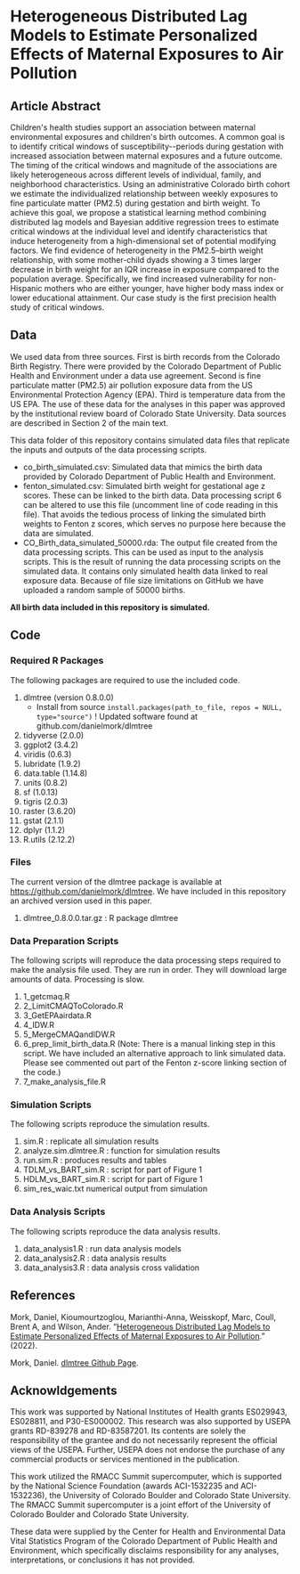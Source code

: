 Heterogeneous Distributed Lag Models to Estimate Personalized Effects of Maternal Exposures to Air Pollution
================

## Article Abstract

Children's health studies support an association between maternal environmental exposures and children's birth outcomes. A common goal is to identify critical windows of susceptibility--periods during gestation with increased association between maternal exposures and a future outcome.  The timing of the critical windows and magnitude of the associations are likely heterogeneous across different levels of individual, family, and neighborhood characteristics. Using an administrative Colorado birth cohort we estimate the individualized relationship between weekly exposures to fine particulate matter (PM2.5) during gestation and birth weight. To achieve this goal, we propose a statistical learning method combining distributed lag models and Bayesian additive regression trees to estimate critical windows at the individual level and identify characteristics that induce heterogeneity from a high-dimensional set of potential modifying factors. We find evidence of heterogeneity in the PM2.5–birth weight relationship, with some mother-child dyads showing a 3 times larger decrease in birth weight for an IQR increase in exposure compared to the population average. Specifically, we find increased vulnerability for non-Hispanic mothers who are either younger, have higher body mass index or lower educational attainment. Our case study is the first precision health study of critical windows.


## Data

We used data from three sources. First is birth records from the Colorado Birth Registry. There were provided by the Colorado Department of Public Health and Environment under a data use agreement. Second is fine particulate matter (PM2.5) air pollution exposure data from the US Environmental Protection Agency (EPA). Third is temperature data from the US EPA. The use of these data for the analyses in this paper was approved by the institutional review board of Colorado State University. Data sources are described in Section 2 of the main text. 

This data folder of this repository contains simulated data files that replicate the inputs and outputs of the data processing scripts.

- co_birth_simulated.csv: Simulated data that mimics the birth data provided by Colorado Department of Public Health and Environment.
- fenton_simulated.csv: Simulated birth weight for gestational age z scores. These can be linked to the birth data. Data processing script 6 can be altered to use this file (uncomment line of code reading in this file). That avoids the tedious process of linking the simulated birth weights to Fenton z scores, which serves no purpose here because the data are simulated.
- CO_Birth_data_simulated_50000.rda: The output file created from the data processing scripts. This can be used as input to the analysis scripts. This is the result of running the data processing scripts on the simulated data. It contains only simulated health data linked to real exposure data. Because of file size limitations on GitHub we have uploaded a random sample of 50000 births.

**All birth data included in this repository is simulated.**



## Code

### Required R Packages 

The following packages are required to use the included code.

1. dlmtree (version 0.8.0.0) 
	* Install from source `install.packages(path_to_file, repos = NULL, type="source")`
    ! Updated software found at github.com/danielmork/dlmtree
2. tidyverse (2.0.0)
3. ggplot2 (3.4.2)
4. viridis (0.6.3)
5. lubridate (1.9.2)
6. data.table (1.14.8)
7. units (0.8.2)
8. sf (1.0.13)
9. tigris (2.0.3)
10. raster (3.6.20)
11. gstat (2.1.1)
12. dplyr (1.1.2)
13. R.utils (2.12.2)


### Files

The current version of the dlmtree package is available at https://github.com/danielmork/dlmtree. We have included in this repository an archived version used in this paper.

1. dlmtree_0.8.0.0.tar.gz : R package dlmtree

### Data Preparation Scripts

The following scripts will reproduce the data processing steps required to make the analysis file used. They are run in order. They will download large amounts of data. Processing is slow.

1. 1_getcmaq.R
2. 2_LimitCMAQToColorado.R
3. 3_GetEPAairdata.R
4. 4_IDW.R
5. 5_MergeCMAQandIDW.R
6. 6_prep_limit_birth_data.R (Note: There is a manual linking step in this script. We have included an alternative approach to link simulated data. Please see commented out part of the Fenton z-score linking section of the code.)
7. 7_make_analysis_file.R


### Simulation Scripts

The following scripts reproduce the simulation results.

1. sim.R : replicate all simulation results
2. analyze.sim.dlmtree.R : function for simulation results
3. run.sim.R : produces results and tables
4. TDLM_vs_BART_sim.R : script for part of Figure 1
5. HDLM_vs_BART_sim.R : script for part of Figure 1
6. sim_res_waic.txt numerical output from simulation

### Data Analysis Scripts

The following scripts reproduce the data analysis results.

1. data_analysis1.R : run data analysis models
2. data_analysis2.R : data analysis results
3. data_analysis3.R : data analysis cross validation


## References

Mork, Daniel, Kioumourtzoglou, Marianthi-Anna, Weisskopf, Marc, Coull, Brent A, and Wilson, Ander. “[Heterogeneous Distributed Lag Models to Estimate Personalized Effects of Maternal Exposures to Air Pollution](https://arxiv.org/abs/2109.13763).”
(2022).

Mork, Daniel. [dlmtree Github Page](https://github.com/danielmork/dlmtree).



## Acknowldgements 

This work was supported by National Institutes of Health grants ES029943, ES028811, and P30-ES000002. This research was also supported by USEPA grants RD-839278 and RD-83587201. Its contents are solely the responsibility of the grantee and do not necessarily represent the official views of the USEPA. Further, USEPA does not endorse the purchase of any commercial products or services mentioned in the publication.

This work utilized the RMACC Summit supercomputer, which is supported by the National Science Foundation (awards ACI-1532235 and ACI-1532236), the University of Colorado Boulder and Colorado State University. The RMACC Summit supercomputer is a joint effort of the University of Colorado Boulder and Colorado State University.

These data were supplied by the Center for Health and Environmental Data Vital Statistics Program of the Colorado Department of Public Health and Environment, which specifically disclaims responsibility for any analyses, interpretations, or conclusions it has not provided.



